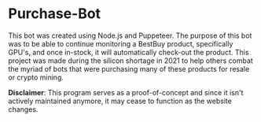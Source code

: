 # Purchase-Bot
This bot was created using Node.js and Puppeteer. The purpose of this bot was to be able to continue monitoring a BestBuy product, specifically GPU's, and once in-stock, it will automatically check-out the product. This project was made during the silicon shortage in 2021 to help others combat the myriad of bots that were purchasing many of these products for resale or crypto mining.  
  
**Disclaimer**: This program serves as a proof-of-concept and since it isn't actively maintained anymore, it may cease to function as the website changes.
